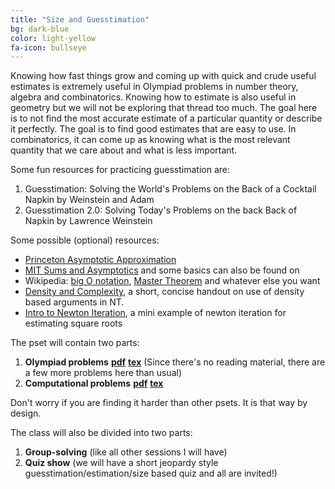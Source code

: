 ```yaml
---
title: "Size and Guesstimation"
bg: dark-blue
color: light-yellow
fa-icon: bullseye
---
```


Knowing how fast things grow and coming up with quick and crude useful estimates is extremely useful in Olympiad problems in number theory, algebra and combinatorics. Knowing how to estimate is also useful in geometry but we will not be exploring that thread too much.  The goal here is to not find the most accurate estimate of a particular quantity or describe it perfectly. The goal is to find good estimates that are easy to use. In combinatorics, it can come up as knowing what is the most relevant quantity that we care about and what is less important.

Some fun resources for practicing guesstimation are:
1. Guesstimation: Solving the World's Problems on the Back of a Cocktail Napkin by Weinstein and Adam
2. Guesstimation 2.0: Solving Today's Problems on the back Back of Napkin by Lawrence Weinstein

Some possible (optional) resources:
- [Princeton Asymptotic Approximation](https://aofa.cs.princeton.edu/40asymptotic/)
- [MIT Sums and Asymptotics](https://ocw.mit.edu/courses/6-042j-mathematics-for-computer-science-fall-2010/c110f2c1483fd57a9c97ebde0be38f75_MIT6_042JF10_chap09.pdf) and some basics can also be found on 
- Wikipedia: [big O notation](https://en.wikipedia.org/wiki/Big_O_notation), [Master Theorem](https://en.wikipedia.org/wiki/Master_theorem_(analysis_of_algorithms)) and whatever else you want
- [Density and Complexity](https://ericshen.net/handouts/ZN-density.pdf), a short, concise handout on use of density based arguments in NT.
- [Intro to Newton Iteration](https://math.mit.edu/~stevenj/18.335/newton-sqrt.pdf), a mini example of newton iteration for estimating square roots

The pset will contain two parts: 
1. **Olympiad problems** [**pdf**](pdfs\guesstimation\oly.pdf)        [**tex**](pdfs\guesstimation\oly.tex) (Since there's no reading material, there are a few more problems here than usual) 
2. **Computational problems** [**pdf**]()      [**tex**]()

Don't worry if you are finding it harder than other psets. It is that way by design.

The class will also be divided into two parts:
1. **Group-solving** (like all other sessions I will have)
2. **Quiz show** (we will have a short jeopardy style guesstimation/estimation/size based quiz and all are invited!)